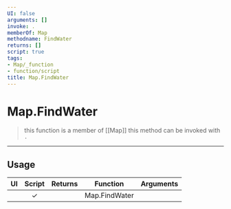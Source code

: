 ```yaml
---
UI: false
arguments: []
invoke: .
memberOf: Map
methodname: FindWater
returns: []
script: true
tags:
- Map/_function
- function/script
title: Map.FindWater
---
```

# Map.FindWater
> this function is a member of [[Map]]
> this method can be invoked with `.`
-----
## Usage
|  UI | Script | Returns | Function | Arguments |
|:---:|:------:|-------:|:--------:|:---------|
| |✓||Map.FindWater||
